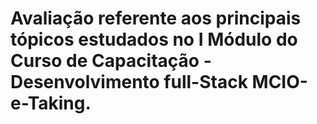 # Avaliação referente aos principais tópicos estudados no I Módulo do Curso de Capacitação - Desenvolvimento full-Stack MCIO-e-Taking.
